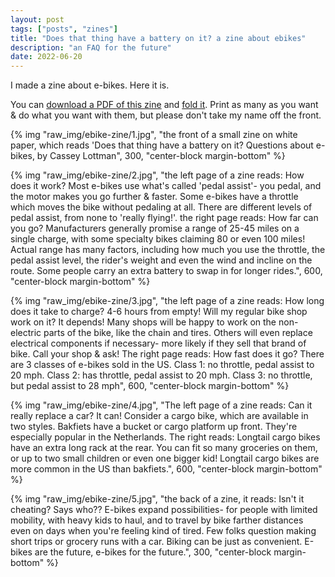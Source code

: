 ```yaml
---
layout: post
tags: ["posts", "zines"]
title: "Does that thing have a battery on it? a zine about ebikes"
description: "an FAQ for the future"
date: 2022-06-20
---
```


I made a zine about e-bikes. Here it is.

You can [download a PDF of this zine](/files/ebike-zine.pdf) and [fold it](https://www.readbrightly.com/how-to-make-zine/). Print as many as you want & do what you want with them, but please don't take my name off the front.

{% img "raw_img/ebike-zine/1.jpg", "the front of a small zine on white paper, which reads 'Does that thing have a battery on it? Questions about e-bikes, by Cassey Lottman", 300, "center-block margin-bottom" %}

{% img "raw_img/ebike-zine/2.jpg", "the left page of a zine reads: How does it work? Most e-bikes use what's called 'pedal assist'- you pedal, and the motor makes you go further & faster. Some e-bikes have a throttle which moves the bike without pedaling at all. There are different levels of pedal assist, from none to 'really flying!'. the right page reads: How far can you go? Manufacturers generally promise a range of 25-45 miles on a single charge, with some specialty bikes claiming 80 or even 100 miles! Actual range has many factors, including how much you use the throttle, the pedal assist level, the rider's weight and even the wind and incline on the route. Some people carry an extra battery to swap in for longer rides.", 600, "center-block margin-bottom" %}

{% img "raw_img/ebike-zine/3.jpg", "the left page of a zine reads: How long does it take to charge? 4-6 hours from empty! Will my regular bike shop work on it? It depends! Many shops will be happy to work on the non-electric parts of the bike, like the chain and tires. Others will even replace electrical components if necessary- more likely if they sell that brand of bike. Call your shop & ask! The right page reads: How fast does it go? There are 3 classes of e-bikes sold in the US. Class 1: no throttle, pedal assist to 20 mph. Class 2: has throttle, pedal assist to 20 mph. Class 3: no throttle, but pedal assist to 28 mph", 600, "center-block margin-bottom" %}

{% img "raw_img/ebike-zine/4.jpg", "The left page of a zine reads: Can it really replace a car? It can! Consider a cargo bike, which are available in two styles. Bakfiets have a bucket or cargo platform up front. They're especially popular in the Netherlands. The right reads: Longtail cargo bikes have an extra long rack at the rear. You can fit so many groceries on them, or up to two small children or even one bigger kid! Longtail cargo bikes are more common in the US than bakfiets.", 600, "center-block margin-bottom" %}

{% img "raw_img/ebike-zine/5.jpg", "the back of a zine, it reads: Isn't it cheating? Says who?? E-bikes expand possibilities- for people with limited mobility, with heavy kids to haul, and to travel by bike farther distances even on days when you're feeling kind of tired. Few folks question making short trips or grocery runs with a car. Biking can be just as convenient. E-bikes are the future, e-bikes for the future.", 300, "center-block margin-bottom" %}

